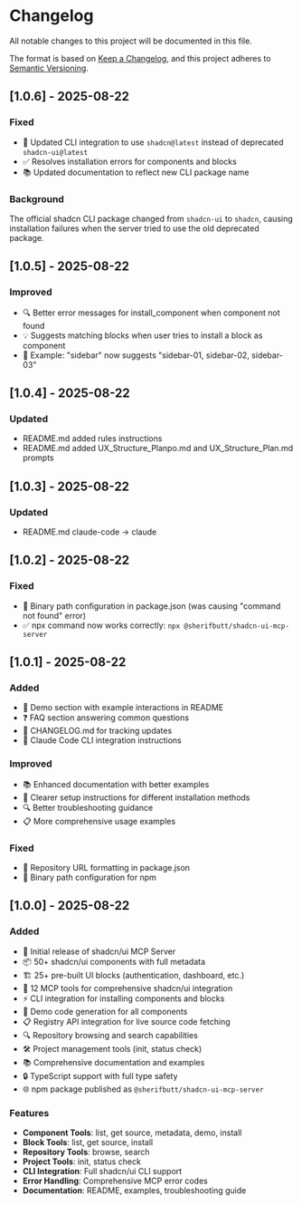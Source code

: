 # Changelog

All notable changes to this project will be documented in this file.

The format is based on [Keep a Changelog](https://keepachangelog.com/en/1.0.0/),
and this project adheres to [Semantic Versioning](https://semver.org/spec/v2.0.0.html).


## [1.0.6] - 2025-08-22

### Fixed
- 🔧 Updated CLI integration to use `shadcn@latest` instead of deprecated `shadcn-ui@latest`
- ✅ Resolves installation errors for components and blocks
- 📚 Updated documentation to reflect new CLI package name

### Background
The official shadcn CLI package changed from `shadcn-ui` to `shadcn`, causing installation failures when the server tried to use the old deprecated package.

## [1.0.5] - 2025-08-22

### Improved
- 🔍 Better error messages for install_component when component not found
- 💡 Suggests matching blocks when user tries to install a block as component
- 🎯 Example: "sidebar" now suggests "sidebar-01, sidebar-02, sidebar-03"

## [1.0.4] - 2025-08-22

### Updated
- README.md added rules instructions
- README.md added UX_Structure_Planpo.md and UX_Structure_Plan.md prompts

## [1.0.3] - 2025-08-22

### Updated
- README.md claude-code -> claude

## [1.0.2] - 2025-08-22

### Fixed
- 🔧 Binary path configuration in package.json (was causing "command not found" error)
- ✅ npx command now works correctly: `npx @sherifbutt/shadcn-ui-mcp-server`

## [1.0.1] - 2025-08-22

### Added
- 🎥 Demo section with example interactions in README
- ❓ FAQ section answering common questions
- 📝 CHANGELOG.md for tracking updates
- 🔧 Claude Code CLI integration instructions

### Improved
- 📚 Enhanced documentation with better examples
- 🎯 Clearer setup instructions for different installation methods
- 🔍 Better troubleshooting guidance
- 📋 More comprehensive usage examples

### Fixed
- 🐛 Repository URL formatting in package.json
- 🔧 Binary path configuration for npm

## [1.0.0] - 2025-08-22

### Added
- 🎉 Initial release of shadcn/ui MCP Server
- 📦 50+ shadcn/ui components with full metadata
- 🏗️ 25+ pre-built UI blocks (authentication, dashboard, etc.)
- 🔧 12 MCP tools for comprehensive shadcn/ui integration
- ⚡ CLI integration for installing components and blocks
- 🎨 Demo code generation for all components
- 📋 Registry API integration for live source code fetching
- 🔍 Repository browsing and search capabilities
- 🛠️ Project management tools (init, status check)
- 📚 Comprehensive documentation and examples
- 🔒 TypeScript support with full type safety
- 🌐 npm package published as `@sherifbutt/shadcn-ui-mcp-server`

### Features
- **Component Tools**: list, get source, metadata, demo, install
- **Block Tools**: list, get source, install
- **Repository Tools**: browse, search
- **Project Tools**: init, status check
- **CLI Integration**: Full shadcn/ui CLI support
- **Error Handling**: Comprehensive MCP error codes
- **Documentation**: README, examples, troubleshooting guide